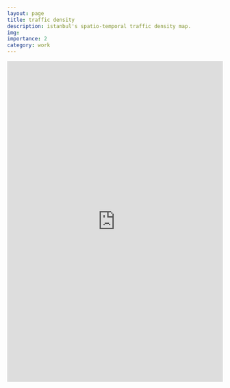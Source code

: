 ```yaml
---
layout: page
title: traffic density
description: istanbul's spatio-temporal traffic density map.
img:
importance: 2
category: work
---
```


<iframe width="100%" height="750" src="https://studio.foursquare.com/public/462775d9-d5fc-41a5-976d-e912fa06641d/embed" frameborder="0" allowfullscreen></iframe>
